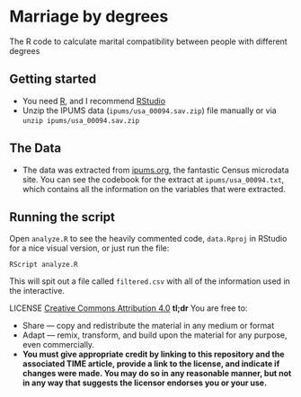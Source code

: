 # Marriage by degrees
The R code to calculate marital compatibility between people with different degrees

## Getting started
+ You need [R](https://www.r-project.org/), and I recommend [RStudio](https://www.rstudio.com/)
+ Unzip the IPUMS data (`ipums/usa_00094.sav.zip`) file manually or via `unzip ipums/usa_00094.sav.zip`

## The Data
+ The data was extracted from [ipums.org](ipums.org), the fantastic Census microdata site. You can see the codebook for the extract at `ipums/usa_00094.txt`, which contains all the information on the variables that were extracted.

## Running the script
Open `analyze.R` to see the heavily commented code, `data.Rproj` in RStudio for a nice visual version, or just run the file:

	RScript analyze.R

This will spit out a file called `filtered.csv` with all of the information used in the interactive.

LICENSE
[Creative Commons Attribution 4.0](https://creativecommons.org/licenses/by/4.0/)
**tl;dr**
You are free to:
+ Share — copy and redistribute the material in any medium or format
+ Adapt — remix, transform, and build upon the material for any purpose, even commercially.
+ **You must give appropriate credit by linking to this repository and the associated TIME article, provide a link to the license, and indicate if changes were made. You may do so in any reasonable manner, but not in any way that suggests the licensor endorses you or your use.**

